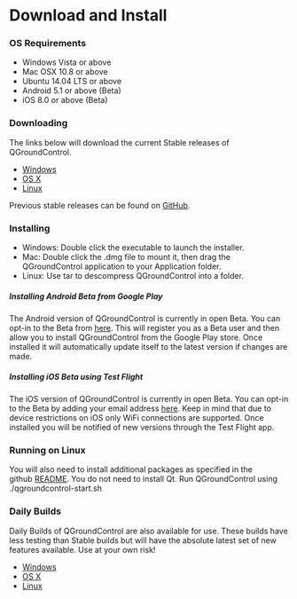 # Download and Install

### OS Requirements

* Windows Vista or above
* Mac OSX 10.8 or above
* Ubuntu 14.04 LTS or above
* Android 5.1 or above (Beta)
* iOS 8.0 or above (Beta)

### Downloading

The links below will download the current Stable releases of QGroundControl.

* [Windows](https://s3-us-west-2.amazonaws.com/qgroundcontrol/v2.9.7b/qgroundcontrol-installer.exe)
* [OS X](https://s3-us-west-2.amazonaws.com/qgroundcontrol/v2.9.7b/qgroundcontrol.dmg)
* [Linux](https://s3-us-west-2.amazonaws.com/qgroundcontrol/v2.9.7b/qgroundcontrol.tar.bz2)

Previous stable releases can be found on <a href="https://github.com/mavlink/qgroundcontrol/releases/" target="_blank">GitHub</a>. 


### Installing

<ul>
	<li>Windows: Double click the executable to launch the installer.</li>
	<li>Mac: Double click the .dmg file to mount it, then drag the QGroundControl application to your Application folder.</li>
	<li>Linux: Use tar to descompress QGroundControl into a folder.</li>
</ul>

##### Installing Android Beta from Google Play

The Android version of QGroundControl is currently in open Beta. You can opt-in to the Beta from [here](https://play.google.com/apps/testing/org.mavlink.qgroundcontrol). This will register you as a Beta user and then allow you to install QGroundControl from the Google Play store. Once installed it will automatically update itself to the latest version if changes are made.

##### Installing iOS Beta using Test Flight

The iOS version of QGroundControl is currently in open Beta. You can opt-in to the Beta by adding your email address [here](https://github.com/mavlink/qgroundcontrol/issues/3509). Keep in mind that due to device restrictions on iOS only WiFi connections are supported. Once installed you will be notified of new versions through the Test Flight app.

### Running on Linux

You will also need to install additional packages as specified in the github <a class="urlextern" title="https://github.com/mavlink/qgroundcontrol" href="https://github.com/mavlink/qgroundcontrol" rel="nofollow">README</a>. You do not need to install Qt. Run QGroundControl using ./qgroundcontrol-start.sh

### Daily Builds

Daily Builds of QGroundControl are also available for use. These builds have less testing than Stable builds but will have the absolute latest set of new features available. Use at your own risk!

* [Windows](https://s3-us-west-2.amazonaws.com/qgroundcontrol/builds/master/qgroundcontrol-installer.exe)
* [OS X](https://s3-us-west-2.amazonaws.com/qgroundcontrol/builds/master/qgroundcontrol.dmg)
* [Linux](https://s3-us-west-2.amazonaws.com/qgroundcontrol/builds/master/qgroundcontrol.tar.bz2)
